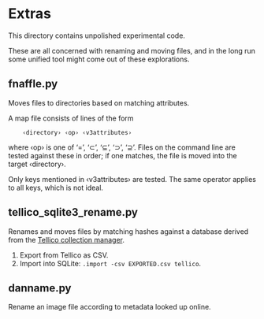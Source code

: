 # Extras

This directory contains unpolished experimental code.

These are all concerned with renaming and moving files,
and in the long run some unified tool might come out of
these explorations.

## fnaffle.py

Moves files to directories based on matching attributes.

A map file consists of lines of the form
```
    ‹directory› ‹op› ‹v3attributes›
```
where ‹op› is one of ‘=’, ‘⊂’, ‘⊆’, ‘⊃’, ‘⊇’.
Files on the command line are tested against these in order;
if one matches, the file is moved into the target ‹directory›.

Only keys mentioned in ‹v3attributes› are tested.
The same operator applies to all keys, which is not ideal.

## tellico_sqlite3_rename.py

Renames and moves files by matching hashes against a database derived
from the [Tellico collection manager](https://tellico-project.org).

1. Export from Tellico as CSV.
2. Import into SQLite: `.import -csv EXPORTED.csv tellico`.

## danname.py

Rename an image file according to metadata looked up online.
